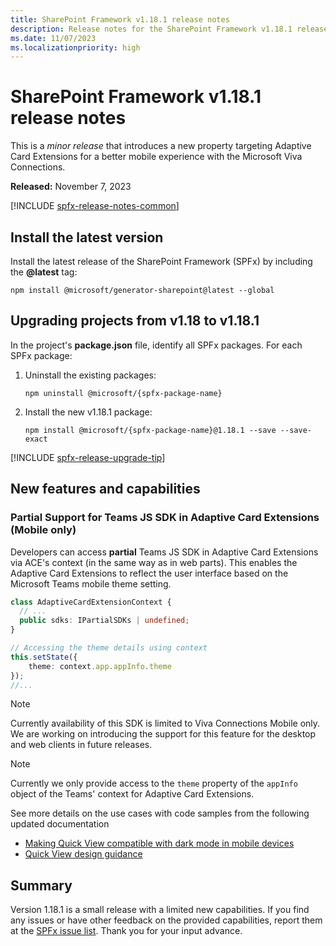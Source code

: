 ```yaml
---
title: SharePoint Framework v1.18.1 release notes
description: Release notes for the SharePoint Framework v1.18.1 release
ms.date: 11/07/2023
ms.localizationpriority: high
---
```

# SharePoint Framework v1.18.1 release notes

This is a _minor release_ that introduces a new property targeting Adaptive Card Extensions for a better mobile experience with the Microsoft Viva Connections.

**Released:** November 7, 2023

[!INCLUDE [spfx-release-notes-common](../../includes/snippets/spfx-release-notes-common.md)]

## Install the latest version

Install the latest release of the SharePoint Framework (SPFx) by including the **@latest** tag:

```console
npm install @microsoft/generator-sharepoint@latest --global
```

## Upgrading projects from v1.18 to v1.18.1

In the project's **package.json** file, identify all SPFx packages. For each SPFx package:

1. Uninstall the existing packages:

    ```console
    npm uninstall @microsoft/{spfx-package-name}
    ```

1. Install the new v1.18.1 package:

    ```console
    npm install @microsoft/{spfx-package-name}@1.18.1 --save --save-exact
    ```

[!INCLUDE [spfx-release-upgrade-tip](../../includes/snippets/spfx-release-upgrade-tip.md)]

## New features and capabilities

### Partial Support for Teams JS SDK in Adaptive Card Extensions (Mobile only)

Developers can access **partial** Teams JS SDK in Adaptive Card Extensions via ACE's context (in the same way as in web parts). This enables the Adaptive Card Extensions to reflect the user interface based on the Microsoft Teams mobile theme setting.

```typescript
class AdaptiveCardExtensionContext {
  // ...
  public sdks: IPartialSDKs | undefined;
}

// Accessing the theme details using context
this.setState({
    theme: context.app.appInfo.theme
});
//...
```

> [!NOTE]
> Currently availability of this SDK is limited to Viva Connections Mobile only. We are working on introducing the support for this feature for the desktop and web clients in future releases.

> [!NOTE]
> Currently we only provide access to the `theme` property of the `appInfo` object of the Teams' context for Adaptive Card Extensions.

See more details on the use cases with code samples from the following updated documentation

* [Making Quick View compatible with dark mode in mobile devices](./viva/get-started/making-quickview-compatable-darkmode-mobile.md)
* [Quick View design guidance](./viva/design/designing-quick-view.md)

## Summary

Version 1.18.1 is a small release with a limited new capabilities. If you find any issues or have other feedback on the provided capabilities, report them at the [SPFx issue list](https://aka.ms/spfx/issues). Thank you for your input advance.
